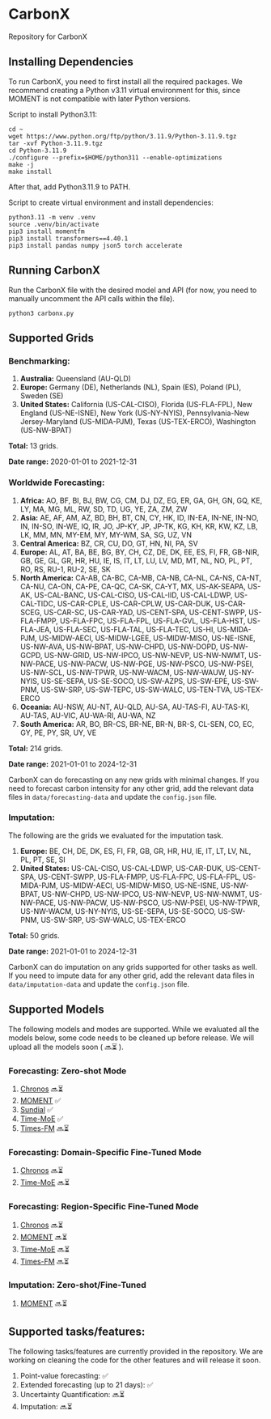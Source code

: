 # CarbonX
Repository for CarbonX

## Installing Dependencies
To run CarbonX, you need to first install all the required packages. We recommend creating a Python v3.11 virtual environment for this, since MOMENT is not compatible with later Python versions.

Script to install Python3.11:
```
cd ~
wget https://www.python.org/ftp/python/3.11.9/Python-3.11.9.tgz
tar -xvf Python-3.11.9.tgz
cd Python-3.11.9
./configure --prefix=$HOME/python311 --enable-optimizations
make -j
make install
```
After that, add Python3.11.9 to PATH.

Script to create virtual environment and install dependencies:
```
python3.11 -m venv .venv
source .venv/bin/activate
pip3 install momentfm
pip3 install transformers==4.40.1
pip3 install pandas numpy json5 torch accelerate
```

## Running CarbonX
Run the CarbonX file with the desired model and API (for now, you need to manually uncomment the API calls within the file).
```
python3 carbonx.py 
```

## Supported Grids

### Benchmarking:

1. **Australia:** Queensland (AU-QLD)
2. **Europe:** Germany (DE), Netherlands (NL), Spain (ES), Poland (PL), Sweden (SE)
3. **United States:** California (US-CAL-CISO), Florida (US-FLA-FPL), New England (US-NE-ISNE), New York (US-NY-NYIS), Pennsylvania-New Jersey-Maryland (US-MIDA-PJM), Texas (US-TEX-ERCO), Washington (US-NW-BPAT)
   
**Total:** 13 grids.

**Date range:** 2020-01-01 to 2021-12-31

### Worldwide Forecasting:
1. **Africa:** AO, BF, BI, BJ, BW, CG, CM, DJ, DZ, EG, ER, GA, GH, GN, GQ, KE, LY, MA, MG, ML, RW, SD, TD, UG, YE, ZA, ZM, ZW
2. **Asia:** AE, AF, AM, AZ, BD, BH, BT, CN, CY, HK, ID, IN-EA, IN-NE, IN-NO, IN, IN-SO, IN-WE, IQ, IR, JO, JP-KY, JP, JP-TK, KG, KH, KR, KW, KZ, LB, LK, MM, MN, MY-EM, MY, MY-WM, SA, SG, UZ, VN
3. **Central America:** BZ, CR, CU, DO, GT, HN, NI, PA, SV
4. **Europe:** AL, AT, BA, BE, BG, BY, CH, CZ, DE, DK, EE, ES, FI, FR, GB-NIR, GB, GE, GL, GR, HR, HU, IE, IS, IT, LT, LU, LV, MD, MT, NL, NO, PL, PT, RO, RS, RU-1, RU-2, SE, SK 
5. **North America:** CA-AB, CA-BC, CA-MB, CA-NB, CA-NL, CA-NS, CA-NT, CA-NU, CA-ON, CA-PE, CA-QC, CA-SK, CA-YT, MX, US-AK-SEAPA, US-AK, US-CAL-BANC, US-CAL-CISO, US-CAL-IID, US-CAL-LDWP, US-CAL-TIDC, US-CAR-CPLE, US-CAR-CPLW, US-CAR-DUK, US-CAR-SCEG, US-CAR-SC, US-CAR-YAD, US-CENT-SPA, US-CENT-SWPP, US-FLA-FMPP, US-FLA-FPC, US-FLA-FPL, US-FLA-GVL, US-FLA-HST, US-FLA-JEA, US-FLA-SEC, US-FLA-TAL, US-FLA-TEC, US-HI, US-MIDA-PJM, US-MIDW-AECI, US-MIDW-LGEE, US-MIDW-MISO, US-NE-ISNE, US-NW-AVA, US-NW-BPAT, US-NW-CHPD, US-NW-DOPD, US-NW-GCPD, US-NW-GRID, US-NW-IPCO, US-NW-NEVP, US-NW-NWMT, US-NW-PACE, US-NW-PACW, US-NW-PGE, US-NW-PSCO, US-NW-PSEI, US-NW-SCL, US-NW-TPWR, US-NW-WACM, US-NW-WAUW, US-NY-NYIS, US-SE-SEPA, US-SE-SOCO, US-SW-AZPS, US-SW-EPE, US-SW-PNM, US-SW-SRP, US-SW-TEPC, US-SW-WALC, US-TEN-TVA, US-TEX-ERCO
6. **Oceania:** AU-NSW, AU-NT, AU-QLD, AU-SA, AU-TAS-FI, AU-TAS-KI, AU-TAS, AU-VIC, AU-WA-RI, AU-WA, NZ
7. **South America:** AR, BO, BR-CS, BR-NE, BR-N, BR-S, CL-SEN, CO, EC, GY, PE, PY, SR, UY, VE

**Total:** 214 grids. 

**Date range:** 2021-01-01 to 2024-12-31

CarbonX can do forecasting on any new grids with minimal changes. If you need to forecast carbon intensity for any other grid, add the relevant data files in ```data/forecasting-data``` and update the ```config.json``` file.

### Imputation:
The following are the grids we evaluated for the imputation task. 

1. **Europe:** BE, CH, DE, DK, ES, FI, FR, GB, GR, HR, HU, IE, IT, LT, LV, NL, PL, PT, SE, SI
2. **United States:** US-CAL-CISO, US-CAL-LDWP, US-CAR-DUK, US-CENT-SPA, US-CENT-SWPP, US-FLA-FMPP, US-FLA-FPC, US-FLA-FPL, US-MIDA-PJM, US-MIDW-AECI, US-MIDW-MISO, US-NE-ISNE, US-NW-BPAT, US-NW-CHPD, US-NW-IPCO, US-NW-NEVP, US-NW-NWMT, US-NW-PACE, US-NW-PACW, US-NW-PSCO, US-NW-PSEI, US-NW-TPWR, US-NW-WACM, US-NY-NYIS, US-SE-SEPA, US-SE-SOCO, US-SW-PNM, US-SW-SRP, US-SW-WALC, US-TEX-ERCO

**Total:** 50 grids.

**Date range:** 2021-01-01 to 2024-12-31

CarbonX can do imputation on any grids supported for other tasks as well. If you need to impute data for any other grid, add the relevant data files in ```data/imputation-data``` and update the ```config.json``` file.

## Supported Models

The following models and modes are supported. While we evaluated all the models below, some code needs to be cleaned up before release. We will upload all the models soon ( :soon::hourglass_flowing_sand: ).

### Forecasting: Zero-shot Mode

1. [Chronos](https://github.com/amazon-science/chronos-forecasting) :soon::hourglass_flowing_sand:
2. [MOMENT](https://github.com/moment-timeseries-foundation-model/moment) :white_check_mark:
3. [Sundial](https://github.com/thuml/Sundial/tree/main) :white_check_mark:
4. [Time-MoE](https://github.com/Time-MoE/Time-MoE) :white_check_mark:
5. [Times-FM](https://github.com/google-research/timesfm) :soon::hourglass_flowing_sand:

### Forecasting: Domain-Specific Fine-Tuned Mode
1. [Chronos](https://github.com/amazon-science/chronos-forecasting) :soon::hourglass_flowing_sand:
2. [Time-MoE](https://github.com/Time-MoE/Time-MoE) :soon::hourglass_flowing_sand:

### Forecasting: Region-Specific Fine-Tuned Mode
1. [Chronos](https://github.com/amazon-science/chronos-forecasting) :soon::hourglass_flowing_sand:
2. [MOMENT](https://github.com/moment-timeseries-foundation-model/moment) :soon::hourglass_flowing_sand:
3. [Time-MoE](https://github.com/Time-MoE/Time-MoE) :soon::hourglass_flowing_sand:
4. [Times-FM](https://github.com/google-research/timesfm) :soon::hourglass_flowing_sand:

### Imputation: Zero-shot/Fine-Tuned
1. [MOMENT](https://github.com/moment-timeseries-foundation-model/moment) :soon::hourglass_flowing_sand:


## Supported tasks/features:
The following tasks/features are currently provided in the repository. We are working on cleaning the code for the other features and will release it soon.

1. Point-value forecasting: :white_check_mark:
2. Extended forecasting (up to 21 days): :white_check_mark:
3. Uncertainty Quantification: :soon::hourglass_flowing_sand:
4. Imputation: :soon::hourglass_flowing_sand:




